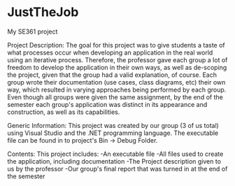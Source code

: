 JustTheJob
==========

My SE361 project

  
Project Description:
  The goal for this project was to give students a taste of what processes occur when developing an application in the real world using an iterative process. Therefore, the professor gave each group a lot of freedom to develop the application in their own ways, as well as de-scoping the project, given that the group had a valid explanation, of course. Each group wrote their documentation (use cases, class diagrams, etc) their own way, which resulted in varying approaches being performed by each group. Even though all groups were given the same assignment, by the end of the semester each group's application was distinct in its appearance and construction, as well as its capabilities.

Generic Information:
  This project was created by our group (3 of us total) using Visual Studio and the .NET programming language. The executable file can be found in to project's Bin -> Debug Folder.
  
Contents:
  This project includes:
    -An executable file
    -All files used to create the application, including documentation
    -The Project description given to us by the professor
    -Our group's final report that was turned in at the end of the semester
